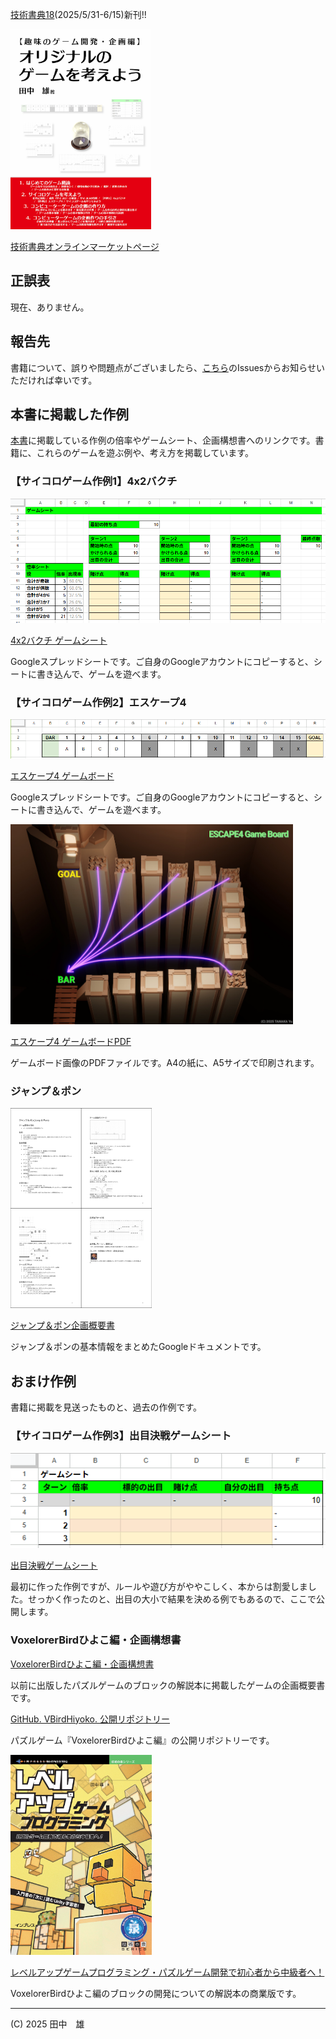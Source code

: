 
[技術書典18](https://techbookfest.org/event/tbf18/market)(2025/5/31-6/15)新刊!!

<a href="https://techbookfest.org/product/2FY5JrstKxtB7xj9DJrXjc">
<img src="./images/cover.jpg" style="max-height: 320px" alt="【趣味のゲーム開発：企画編】オリジナルのゲームを考えよう">
</a>

[技術書典オンラインマーケットページ](https://techbookfest.org/product/2FY5JrstKxtB7xj9DJrXjc)

## 正誤表

現在、ありません。

## 報告先

書籍について、誤りや問題点がございましたら、[こちら](https://github.com/am1tanaka/HobbyGameDevDesignBook/issues)のIssuesからお知らせいただければ幸いです。

## 本書に掲載した作例

[本書](https://techbookfest.org/product/2FY5JrstKxtB7xj9DJrXjc)に掲載している作例の倍率やゲームシート、企画構想書へのリンクです。書籍に、これらのゲームを遊ぶ例や、考え方を掲載しています。

### 【サイコロゲーム作例1】4x2バクチ

<a href="https://docs.google.com/spreadsheets/d/1J-8BaxM6R72p_8pbDuFKmz6afNpkczGaNkDVO4wQ96U/">
<img src="./images/4x2bakuchi.png" style="max-height: 320px" alt="【サイコロゲーム作例1】4x2バクチ ゲームシート">
</a>

[4x2バクチ ゲームシート](https://docs.google.com/spreadsheets/d/1J-8BaxM6R72p_8pbDuFKmz6afNpkczGaNkDVO4wQ96U/)

Googleスプレッドシートです。ご自身のGoogleアカウントにコピーすると、シートに書き込んで、ゲームを遊べます。

### 【サイコロゲーム作例2】エスケープ4

<a href="https://docs.google.com/spreadsheets/d/18By8u05BYQKfGW1ao2sIp_MjaJX3c5QGNTZutj0FgGA/">
<img src="./images/escape4.png" style="max-height: 320px" alt="【サイコロゲーム作例2】エスケープ4 ゲームボード">
</a>

[エスケープ4 ゲームボード](https://docs.google.com/spreadsheets/d/18By8u05BYQKfGW1ao2sIp_MjaJX3c5QGNTZutj0FgGA/)

Googleスプレッドシートです。ご自身のGoogleアカウントにコピーすると、シートに書き込んで、ゲームを遊べます。

<a href="./images/escape4_board_a5.pdf" download="true">
<img src="./images/escape4_board.jpg" style="max-height: 320px" alt="【サイコロゲーム作例2】エスケープ4 ゲームボードPDF">
</a>

[エスケープ4 ゲームボードPDF](./images/escape4_board_a5.pdf)

ゲームボード画像のPDFファイルです。A4の紙に、A5サイズで印刷されます。

### ジャンプ＆ポン

<a href="https://docs.google.com/document/d/1094vOcSmarVTz6oveydEAVjaPNaae-sdmGNZ643abgQ/">
<img src="./images/kousou.png" style="max-height: 320px" alt="ジャンプ＆ポン企画概要書">
</a>


[ジャンプ＆ポン企画概要書](https://docs.google.com/document/d/1094vOcSmarVTz6oveydEAVjaPNaae-sdmGNZ643abgQ/)

ジャンプ＆ポンの基本情報をまとめたGoogleドキュメントです。


## おまけ作例

書籍に掲載を見送ったものと、過去の作例です。

### 【サイコロゲーム作例3】出目決戦ゲームシート

<a href="https://docs.google.com/spreadsheets/d/1Am10rdbJ0xRXDCdmnwnHG-JHRruNVgSk4LP-F0Nh5cU/">
<img src="./images/deme.png" style="max-height: 320px" alt="出目決戦ゲームシート">
</a>

[出目決戦ゲームシート](https://docs.google.com/spreadsheets/d/1Am10rdbJ0xRXDCdmnwnHG-JHRruNVgSk4LP-F0Nh5cU/)

最初に作った作例ですが、ルールや遊び方がややこしく、本からは割愛しました。せっかく作ったのと、出目の大小で結果を決める例でもあるので、ここで公開します。

### VoxelorerBirdひよこ編・企画構想書

[VoxelorerBirdひよこ編・企画構想書](https://docs.google.com/document/d/1n1Oxek9KgKN5j5TC0U0y48OSzzlLONp_oDUDpGcu20s/)

以前に出版したパズルゲームのブロックの解説本に掲載したゲームの企画概要書です。

[GitHub. VBirdHiyoko. 公開リポジトリー](https://github.com/am1tanaka/VBirdHiyoko)

パズルゲーム『VoxelorerBirdひよこ編』の公開リポジトリーです。

<a href="https://nextpublishing.jp/book/17752.html">
<img src="./images/puzzle.jpg" style="max-height: 320px" alt="レベルアップゲームプログラミング・パズルゲーム開発で初心者から中級者へ！">
</a>

[レベルアップゲームプログラミング・パズルゲーム開発で初心者から中級者へ！](https://nextpublishing.jp/book/17752.html)

VoxelorerBirdひよこ編のブロックの開発についての解説本の商業版です。


---

(C) 2025 田中　雄
